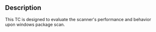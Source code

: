 ## Description
This TC is designed to evaluate the scanner's performance and behavior upon windows package scan.
